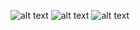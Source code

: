 
![alt text](https://i.ibb.co/85Cdk7Q/Screen-Shot-2022-10-22-at-2-40-17.png)
![alt text](https://i.ibb.co/NWVsHrk/Screen-Shot-2022-10-22-at-2-35-46.png)
![alt text](https://i.ibb.co/Y7h65kb/Screen-Shot-2022-10-22-at-2-50-38.png)